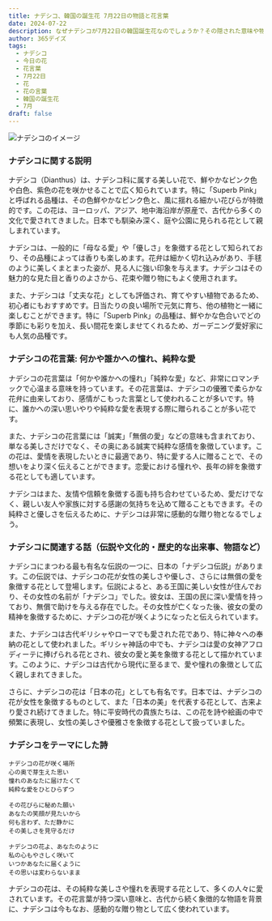 ```yaml
---
title: ナデシコ、韓国の誕生花 7月22日の物語と花言葉
date: 2024-07-22
description: なぜナデシコが7月22日の韓国誕生花なのでしょうか？その隠された意味や物語を探りながら、花言葉を楽しみましょう！
author: 365デイズ
tags:
  - ナデシコ
  - 今日の花
  - 花言葉
  - 7月22日
  - 花
  - 花の言葉
  - 韓国の誕生花
  - 7月
draft: false
---
```


![ナデシコのイメージ](https://cdn.pixabay.com/photo/2015/08/12/12/04/dianthus-885812_640.jpg#center)


### ナデシコに関する説明

ナデシコ（Dianthus）は、ナデシコ科に属する美しい花で、鮮やかなピンク色や白色、紫色の花を咲かせることで広く知られています。特に「Superb Pink」と呼ばれる品種は、その色鮮やかなピンク色と、風に揺れる細かい花びらが特徴的です。この花は、ヨーロッパ、アジア、地中海沿岸が原産で、古代から多くの文化で愛されてきました。日本でも馴染み深く、庭や公園に見られる花として親しまれています。

ナデシコは、一般的に「母なる愛」や「優しさ」を象徴する花として知られており、その品種によっては香りも楽しめます。花弁は細かく切れ込みがあり、手毬のように美しくまとまった姿が、見る人に強い印象を与えます。ナデシコはその魅力的な見た目と香りのよさから、花束や贈り物にもよく使用されます。

また、ナデシコは「丈夫な花」としても評価され、育てやすい植物であるため、初心者にもおすすめです。日当たりの良い場所で元気に育ち、他の植物と一緒に楽しむことができます。特に「Superb Pink」の品種は、鮮やかな色合いでどの季節にも彩りを加え、長い間花を楽しませてくれるため、ガーデニング愛好家にも人気の品種です。

### ナデシコの花言葉: 何かや誰かへの憧れ、純粋な愛

ナデシコの花言葉は「何かや誰かへの憧れ」「純粋な愛」など、非常にロマンチックで心温まる意味を持っています。その花言葉は、ナデシコの優雅で柔らかな花弁に由来しており、感情がこもった言葉として使われることが多いです。特に、誰かへの深い思いやりや純粋な愛を表現する際に贈られることが多い花です。

また、ナデシコの花言葉には「誠実」「無償の愛」などの意味も含まれており、単なる美しさだけでなく、その奥にある誠実で純粋な感情を象徴しています。この花は、愛情を表現したいときに最適であり、特に愛する人に贈ることで、その想いをより深く伝えることができます。恋愛における憧れや、長年の絆を象徴する花としても適しています。

ナデシコはまた、友情や信頼を象徴する面も持ち合わせているため、愛だけでなく、親しい友人や家族に対する感謝の気持ちを込めて贈ることもできます。その純粋さと優しさを伝えるために、ナデシコは非常に感動的な贈り物となるでしょう。

### ナデシコに関連する話（伝説や文化的・歴史的な出来事、物語など）

ナデシコにまつわる最も有名な伝説の一つに、日本の「ナデシコ伝説」があります。この伝説では、ナデシコの花が女性の美しさや優しさ、さらには無償の愛を象徴する花として登場します。伝説によると、ある王国に美しい女性が住んでおり、その女性の名前が「ナデシコ」でした。彼女は、王国の民に深い愛情を持っており、無償で助けを与える存在でした。その女性が亡くなった後、彼女の愛の精神を象徴するために、ナデシコの花が咲くようになったと伝えられています。

また、ナデシコは古代ギリシャやローマでも愛された花であり、特に神々への奉納の花として使われました。ギリシャ神話の中でも、ナデシコは愛の女神アフロディーテに捧げられる花とされ、彼女の愛と美を象徴する花として描かれています。このように、ナデシコは古代から現代に至るまで、愛や憧れの象徴として広く親しまれてきました。

さらに、ナデシコの花は「日本の花」としても有名です。日本では、ナデシコの花が女性を象徴するものとして、また「日本の美」を代表する花として、古来より愛され続けてきました。特に平安時代の貴族たちは、この花を詩や絵画の中で頻繁に表現し、女性の美しさや優雅さを象徴する花として扱っていました。

### ナデシコをテーマにした詩

```
ナデシコの花が咲く場所
心の奥で芽生えた思い
憧れのあなたに届けたくて
純粋な愛をひとひらずつ

その花びらに秘めた願い
あなたの笑顔が見たいから
何も言わず、ただ静かに
その美しさを見守るだけ

ナデシコの花よ、あなたのように
私の心もやさしく咲いて
いつかあなたに届くように
その思いは変わらないまま
```

ナデシコの花は、その純粋な美しさや憧れを表現する花として、多くの人々に愛されています。その花言葉が持つ深い意味と、古代から続く象徴的な物語を背景に、ナデシコは今もなお、感動的な贈り物として広く使われています。


